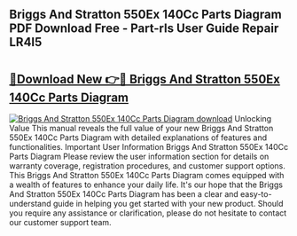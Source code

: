 ## Briggs And Stratton 550Ex 140Cc Parts Diagram PDF Download Free - Part-rls User Guide Repair LR4I5

# <h2><a href="http://dft0ti.blite.top/?on=Briggs+And+Stratton+550Ex+140Cc+Parts+Diagram">🔗Download New 👉🔴 Briggs And Stratton 550Ex 140Cc Parts Diagram</a></h2>

[![Briggs And Stratton 550Ex 140Cc Parts Diagram download](https://i.imgur.com/lujVjoI.png)](http://dft0ti.blite.top/?on=Briggs+And+Stratton+550Ex+140Cc+Parts+Diagram)
Unlocking Value This manual reveals the full value of your new Briggs And Stratton 550Ex 140Cc Parts Diagram with detailed explanations of features and functionalities. Important User Information Briggs And Stratton 550Ex 140Cc Parts Diagram Please review the user information section for details on warranty coverage, registration procedures, and customer support options. This Briggs And Stratton 550Ex 140Cc Parts Diagram comes equipped with a wealth of features to enhance your daily life. It's our hope that the Briggs And Stratton 550Ex 140Cc Parts Diagram has been a clear and easy-to-understand guide in helping you get started with your new product. Should you require any assistance or clarification, please do not hesitate to contact our customer support team.
